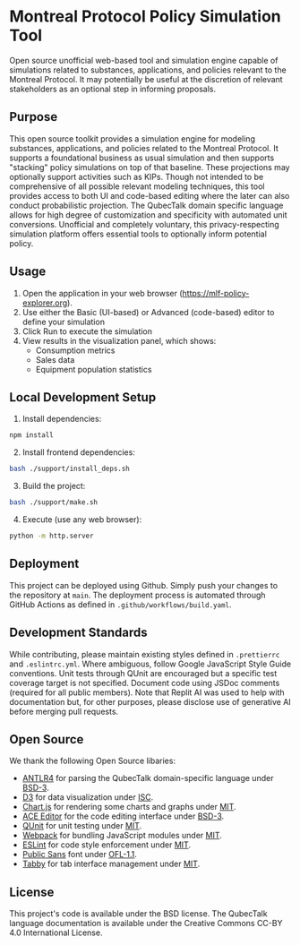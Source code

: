 # Montreal Protocol Policy Simulation Tool

Open source unofficial web-based tool and simulation engine capable of simulations related to substances, applications, and policies relevant to the Montreal Protocol. It may potentially be useful at the discretion of relevant stakeholders as an optional step in informing proposals.

## Purpose

This open source toolkit provides a simulation engine for modeling substances, applications, and policies related to the Montreal Protocol. It supports a foundational business as usual simulation and then supports "stacking" policy simulations on top of that baseline. These projections may optionally support activities such as KIPs. Though not intended to be comprehensive of all possible relevant modeling techniques, this tool provides access to both UI and code-based editing where the later can also conduct probabilistic projection. The QubecTalk domain specific language allows for high degree of customization and specificity with automated unit conversions. Unofficial and completely voluntary, this privacy-respecting simulation platform offers essential tools to optionally inform potential policy.

## Usage

1. Open the application in your web browser (https://mlf-policy-explorer.org).
2. Use either the Basic (UI-based) or Advanced (code-based) editor to define your simulation
3. Click Run to execute the simulation
4. View results in the visualization panel, which shows:
   - Consumption metrics
   - Sales data
   - Equipment population statistics

## Local Development Setup

1. Install dependencies:

```bash
npm install
```

2. Install frontend dependencies:

```bash
bash ./support/install_deps.sh
```

3. Build the project:

```bash
bash ./support/make.sh
```

4. Execute (use any web browser):

```bash
python -m http.server
```

## Deployment

This project can be deployed using Github. Simply push your changes to the repository at `main`. The deployment process is automated through GitHub Actions as defined in `.github/workflows/build.yaml`.

## Development Standards
While contributing, please maintain existing styles defined in `.prettierrc` and `.eslintrc.yml`. Where ambiguous, follow Google JavaScript Style Guide conventions. Unit tests through QUnit are encouraged but a specific test coverage target is not specified. Document code using JSDoc comments (required for all public members). Note that Replit AI was used to help with documentation but, for other purposes, please disclose use of generative AI before merging pull requests.

## Open Source
We thank the following Open Source libaries:

- [ANTLR4](https://www.antlr.org/) for parsing the QubecTalk domain-specific language under [BSD-3](https://www.antlr.org/license.html).
- [D3](https://d3js.org/) for data visualization under [ISC](https://github.com/d3/d3/blob/main/LICENSE).
- [Chart.js](https://www.chartjs.org/) for rendering some charts and graphs under [MIT](https://github.com/chartjs/Chart.js/blob/master/LICENSE.md).
- [ACE Editor](https://ace.c9.io/) for the code editing interface under [BSD-3](https://github.com/ajaxorg/ace/blob/master/LICENSE).
- [QUnit](https://qunitjs.com/) for unit testing under [MIT](https://github.com/qunitjs/qunit/blob/main/LICENSE.txt).
- [Webpack](https://webpack.js.org/) for bundling JavaScript modules under [MIT](https://github.com/webpack/webpack/blob/main/LICENSE).
- [ESLint]((https://eslint.org/)) for code style enforcement under [MIT](https://github.com/eslint/eslint/blob/main/LICENSE).
- [Public Sans](https://public-sans.digital.gov/) font under [OFL-1.1](https://github.com/uswds/public-sans/blob/master/LICENSE.md).
- [Tabby](https://github.com/cferdinandi/tabby) for tab interface management under [MIT](https://github.com/cferdinandi/tabby/blob/master/LICENSE.md).

## License

This project's code is available under the BSD license. The QubecTalk language documentation is available under the Creative Commons CC-BY 4.0 International License.
